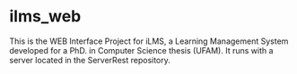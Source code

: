 # ilms_web
This is the WEB Interface Project for iLMS, a Learning Management System developed for a PhD. in Computer Science thesis (UFAM). 
It runs with a server located in the ServerRest repository.
